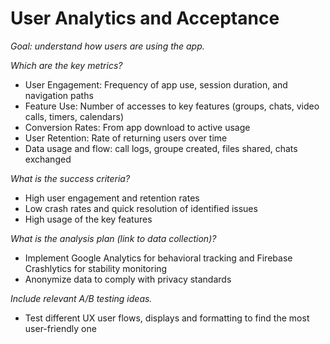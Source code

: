 # User Analytics and Acceptance

*Goal: understand how users are using the app.*

*Which are the key metrics?*

- User Engagement: Frequency of app use, session duration, and navigation paths
- Feature Use: Number of accesses to key features (groups, chats, video calls, timers, calendars)
- Conversion Rates: From app download to active usage
- User Retention: Rate of returning users over time
- Data usage and flow: call logs, groupe created, files shared, chats exchanged

*What is the success criteria?*

- High user engagement and retention rates
- Low crash rates and quick resolution of identified issues
- High usage of the key features

*What is the analysis plan (link to data collection)?*

- Implement Google Analytics for behavioral tracking and Firebase Crashlytics for stability monitoring
- Anonymize data to comply with privacy standards

*Include relevant A/B testing ideas.*

- Test different UX user flows, displays and formatting to find the most user-friendly one

